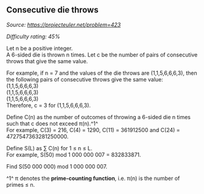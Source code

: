Consecutive die throws
----------------------

*Source: https://projecteuler.net/problem=423*


*Difficulty rating: 45%*

Let n be a positive integer.\
 A 6-sided die is thrown n times. Let c be the number of pairs of
consecutive throws that give the same value.

For example, if n = 7 and the values of the die throws are
(1,1,5,6,6,6,3), then the following pairs of consecutive throws give the
same value:\
 (1,1,5,6,6,6,3)\
 (1,1,5,6,6,6,3)\
 (1,1,5,6,6,6,3)\
 Therefore, c = 3 for (1,1,5,6,6,6,3).

Define C(n) as the number of outcomes of throwing a 6-sided die n times
such that c does not exceed π(n).^1^\
 For example, C(3) = 216, C(4) = 1290, C(11) = 361912500 and C(24) =
4727547363281250000.

Define S(L) as ∑ C(n) for 1 ≤ n ≤ L.\
 For example, S(50) mod 1 000 000 007 = 832833871.

Find S(50 000 000) mod 1 000 000 007.

^1^ π denotes the **prime-counting function**, i.e. π(n) is the number
of primes ≤ n.
